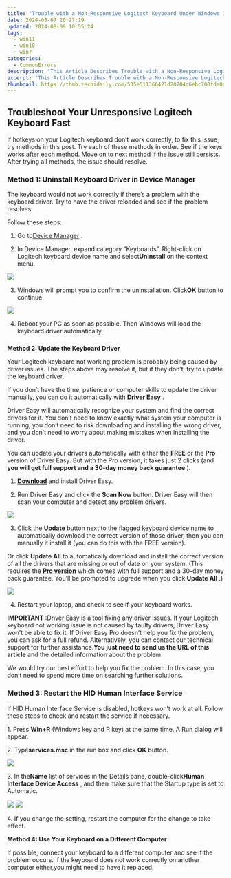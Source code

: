 ```yaml
---
title: "Trouble with a Non-Responsive Logitech Keyboard Under Windows 11: What to Do?"
date: 2024-08-07 20:27:19
updated: 2024-08-09 10:55:24
tags:
  - win11
  - win10
  - win7
categories:
  - CommonErrors
description: "This Article Describes Trouble with a Non-Responsive Logitech Keyboard Under Windows 11: What to Do?"
excerpt: "This Article Describes Trouble with a Non-Responsive Logitech Keyboard Under Windows 11: What to Do?"
thumbnail: https://thmb.techidaily.com/535e511366421d20704d6ebc700fde0a780ee97fa11eaf735a66dcb92451c20d.jpg
---
```


## Troubleshoot Your Unresponsive Logitech Keyboard Fast

If hotkeys on your Logitech keyboard don’t work correctly, to fix this issue, try methods in this post. Try each of these methods in order. See if the keys works after each method. Move on to next method if the issue still persists. After trying all methods, the issue should resolve.  

### **Method 1: Uninstall Keyboard Driver in Device Manager**

 The keyboard would not work correctly if there’s a problem with the keyboard driver. Try to have the driver reloaded and see if the problem resolves.  
  
 Follow these steps:  

 1) Go to[Device Manager](https://tools.techidaily.com/drivereasy/download/) .  

 2) In Device Manager, expand category “Keyboards”. Right-click on Logitech keyboard device name and select**Uninstall** on the context menu.  

![](https://images.drivereasy.com/wp-content/uploads/2016/06/img_576cd39ed6472.png)

 3) Windows will prompt you to confirm the uninstallation. Click**OK**  button to continue.

![](https://images.drivereasy.com/wp-content/uploads/2016/06/img_576cd3f6b4d25.png)
  
 4) Reboot your PC as soon as possible. Then Windows will load the keyboard driver automatically.

###

 **Method 2: Update the Keyboard Driver**

 Your Logitech keyboard not working problem is probably being caused by driver issues. The steps above may resolve it, but if they don’t, try to update the keyboard driver.

 If you don’t have the time, patience or computer skills to update the driver manually, you can do it automatically with **[Driver Easy](https://tools.techidaily.com/drivereasy/download/)**  .

 Driver Easy will automatically recognize your system and find the correct drivers for it. You don’t need to know exactly what system your computer is running, you don’t need to risk downloading and installing the wrong driver, and you don’t need to worry about making mistakes when installing the driver.

 You can update your drivers automatically with either the **FREE** or the **Pro** version of Driver Easy. But with the Pro version, it takes just 2 clicks (and **you will get full support and a 30-day money back guarantee** ).

 1) **[Download](https://tools.techidaily.com/drivereasy/download/)**  and install Driver Easy.

 2) Run Driver Easy and click the **Scan Now**   button. Driver Easy will then scan your computer and detect any problem drivers.

![](https://images.drivereasy.com/wp-content/uploads/2018/09/img_5b8fa6e699f9b.jpg)

 3) Click the **Update**   button next to the flagged keyboard device name to automatically download the correct version of those driver, then you can manually it install it (you can do this with the FREE version).

 Or click **Update All**   to automatically download and install the correct version of all the drivers that are missing or out of date on your system. (This requires the **[Pro version](https://tools.techidaily.com/drivereasy/download/)**  which comes with full support and a 30-day money back guarantee. You’ll be prompted to upgrade when you click **Update All** .)

![](https://images.drivereasy.com/wp-content/uploads/2018/09/img_5b8fa6fc095f3.jpg)

4) Restart your laptop, and check to see if your keyboard works.

**IMPORTANT** :[Driver Easy](https://tools.techidaily.com/drivereasy/download/) is a tool fixing any driver issues. If your Logitech keyboard not working issue is not caused by faulty drivers, Driver Easy won’t be able to fix it. If Driver Easy Pro doesn’t help you fix the problem, you can ask for a full refund. Alternatively, you can contact our technical support for further assistance.**You just need to send us the URL of this article** and the detailed information about the problem.  
  
 We would try our best effort to help you fix the problem. In this case, you don’t need to spend more time on searching further solutions.  

### **Method 3: Restart the HID Human Interface Service**

 If HID Human Interface Service is disabled, hotkeys won’t work at all.
 Follow these steps to check and restart the service if necessary.  
  
 1\. Press **Win+R** (Windows key and R key) at the same time. A Run dialog will appear.  
  
 2\. Type**services.msc** in the run box and click **OK** button.  

![](https://images.drivereasy.com/wp-content/uploads/2016/06/img_576cd7d0f3270.png)
  
 3\. In the**Name** list of services in the Details pane, double-click**Human Interface Device Access** , and then make sure that the Startup type is set to Automatic.  

![](https://images.drivereasy.com/wp-content/uploads/2016/06/img_576cd8aec4887.png) ![](https://images.drivereasy.com/wp-content/uploads/2016/06/img_576cd93f7da33.png)
  
 4\. If you change the setting, restart the computer for the change to take effect.

 **Method 4: Use Your Keyboard on a Different Computer**

 If possible, connect your keyboard to a different computer and see if the problem occurs. If the keyboard does not work correctly on another computer either,you might need to have it replaced.

<ins class="adsbygoogle"
     style="display:block"
     data-ad-format="autorelaxed"
     data-ad-client="ca-pub-7571918770474297"
     data-ad-slot="1223367746"></ins>



<ins class="adsbygoogle"
     style="display:block"
     data-ad-client="ca-pub-7571918770474297"
     data-ad-slot="8358498916"
     data-ad-format="auto"
     data-full-width-responsive="true"></ins>
